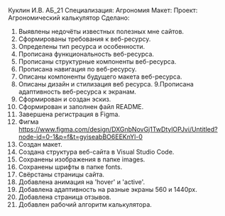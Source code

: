 Куклин И.В. 
АБ_21 
Специализация: Агрономия
Макет:
Проект: Агрономический калькулятор
Сделано:
1. Выявлены недочёты известных полезных мне сайтов.
2. Сформированы требования к веб-ресурсу.
3. Определены тип ресурса и особенности.
4. Прописана функциональность веб-ресурса.
5. Прописаны структурные компоненты веб-ресурса.
6. Прописана навигация по веб-ресурсу.
7. Описаны компоненты будущего макета веб-ресурса.
8. Описаны дизайн и стилизация веб ресурса.
9.Прописана адаптивность веб-ресурса к экранам.
10. Сформирован и создан эскиз.
11. Сформирован и заполнен файл README.
12. Завершена регистрация в Figma.
13. Фигма https://www.figma.com/design/DXGnbNovGj1TwDtylOPJvi/Untitled?node-id=0-1&p=f&t=gyiseabBO6EEKnYl-0
14. Создан макет.
15. Создана структура веб-сайта в Visual Studio Code.
16. Сохранены изображения в папке images.
17. Сохранены шрифты в папке fonts.
18. Свёрстаны страницы сайта.
19. Добавлена анимация на 'hover' и 'active'.
20. Добавлена адаптивность на разные экраны 560 и 1440px.
21. Добавлена страница отзывов.
22. Добавлен рабочий алгоритм калькулятора.
